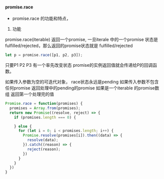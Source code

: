 #### promise.race 

- promise.race 的功能和特点， 
 
 1. 功能 

  promise.race(iterable) 返回一个promise, 一旦iterale 中的一个promise 状态是fulfilled/rejected，那么返回的promise状态就是 fulfilled/rejected

  ```js
  let p = promise.race([p1, p2, p3]);
  ```
  
  只要P1 P2 P3 有一个率先改变状态 promise的实例返回值就会传递给P的回调函数。

  如果传入参数为空的可迭代对象， race状态永远是pending
  如果传入参数不包含任何promise 返回处理中的pending的promise
  如果是一个iterable 的promise数组 返回第一个处理完的值

  ```js
  Promise.race = function(promises) {
    promises = Array.from(promises);
    return new Promise((resolve, reject) => {
      if (promises.length === 0) {

      } else {
        for (let i = 0; i < promises.length; i++) {
          Promise.resolve(promises[i]).then((data) => {
            resolve(data);
          }).catch((reason) => {
            reject(reason);
          })
        }
      }
    })
  }
  ```